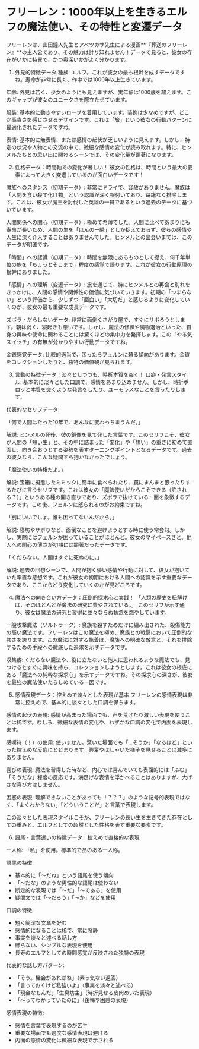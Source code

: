 # フリーレン：1000年以上を生きるエルフの魔法使い、その特性と変遷データ
フリーレンは、山田鐘人先生とアベツカサ先生による漫画**『葬送のフリーレン』**の主人公であり、その魅力は計り知れません！データで見ると、彼女の存在がいかに特異で、かつ奥深いかがよく分かります。

1. 外見的特徴データ
種族: エルフ。これが彼女の最も根幹を成すデータですね。寿命が非常に長く、作中では1000年以上生きています。

年齢: 外見は若く、少女のようにも見えますが、実年齢は1000歳を超えます。このギャップが彼女のユニークさを際立たせています。

服装: 基本的に動きやすいローブを着用しています。装飾は少なめですが、どこか高貴さを感じさせるデザインです。これは「旅」という彼女の行動パターンに最適化されたデータですね。

表情: 基本的に無表情、または感情の起伏が乏しいように見えます。しかし、特定の状況や人物との交流の中で、微細な感情の変化が読み取れます。特に、ヒンメルたちとの思い出に関わるシーンでは、その変化量が顕著になります。

2. 性格データ：時間軸での変化が著しい！
彼女の性格は、時間という最大の要素によって大きく変遷しているのが面白いデータです！

魔族へのスタンス（初期データ）: 非常にドライで、容赦がありません。魔族は「人間を食い殺す化け物」という認識が深く根付いており、躊躇なく排除します。これは、彼女が魔王を討伐した英雄の一員であるという過去のデータに基づいています。

人間関係への関心（初期データ）: 極めて希薄でした。人間に比べてあまりにも寿命が長いため、人間の生を「ほんの一瞬」としか捉えておらず、彼らの感情や人生に深く介入することはありませんでした。ヒンメルとの出会いまでは、このデータが明確です。

「時間」への認識（初期データ）: 時間を無限にあるものとして捉え、何千年単位の旅を「ちょっとそこまで」程度の感覚で語ります。これが彼女の行動原理の根幹にありました。

「感情」への理解（変遷データ）: 旅を通じて、特にヒンメルとの再会と別れをきっかけに、人間の感情や関係性の価値に気づいていきます。初期の「つまらない」という評価から、少しずつ「面白い」「大切だ」と感じるように変化していくのが、彼女の最も重要な成長データです。

ズボラ・だらしないデータ: 非常に面倒くさがり屋で、すぐにサボろうとします。朝は弱く、寝起きも悪いです。しかし、魔法の修練や魔物退治といった、自身の興味や使命に関わることには驚くほどの集中力を発揮します。この「やる気スイッチ」の有無が分かりやすい行動データですね。

金銭感覚データ: 比較的適当で、困ったらフェルンに頼る傾向があります。金貨をコレクションしたりと、独特の価値観が見られます。

3. 言動の特徴データ：淡々としつつも、時折本質を突く！
口癖・発言スタイル: 基本的に淡々とした口調で、感情をあまり込めません。しかし、時折ポロッと本質を突くような発言をしたり、ユーモラスなことを言ったりします。

代表的なセリフデータ:

「何で人間はたった10年で、あんなに変わっちまうんだ。」

解説: ヒンメルの死後、彼の銅像を見て発した言葉です。このセリフこそ、彼女が人間の「短い生」と、その中に詰まった「変化」や「想い」の重さに初めて直面し、向き合おうとする姿勢を表すターニングポイントとなるデータです。過去の彼女なら、こんな疑問すら抱かなかったでしょう。

「魔法使いの特権だよ。」

解説: 宝箱に擬態したミミックに簡単に食べられたり、罠にまんまと嵌ったりするたびに言うセリフです。これは彼女の「魔法使いだからこそできる（許される？）」というある種の開き直りであり、ズボラで抜けている一面を象徴するデータです。この後、フェルンに怒られるのがお約束ですね。

「別にいいでしょ。誰も困ってないんだから。」

解説: 寝坊やサボりなど、面倒なことを避けようとする時に使う常套句。しかし、実際にはフェルンが困っていることがほとんど。彼女のマイペースさと、他人への関心の薄さが初期には顕著だったデータです。

「くだらない。人間はすぐに死ぬのに。」

解説: 過去の回想シーンで、人間が抱く儚い感情や行動に対して、彼女が抱いていた率直な感想です。これが彼女の初期における人間への認識を示す重要なデータであり、ここからどう変化していくのかが見どころです。

4. 魔法への向き合い方データ：圧倒的探求心と実践！
「人類の歴史を紐解けば、そのほとんどが魔法の研究に費やされている。」 このセリフが示す通り、彼女は魔法の研究と習得に並々ならぬ執念を燃やしています。

一般攻撃魔法（ゾルトラーク）: 魔族を殺すためだけに編み出された、殺傷能力の高い魔法です。フリーレンはこの魔法を極め、魔族との戦闘において圧倒的な強さを誇ります。この魔法に対する執着は、魔族への明確な敵意と、それを排除するための手段への徹底した追求を示すデータです。

収集癖: くだらない魔法や、役に立たないと他人に思われるような魔法でも、見つけるとすぐに興味を持ち、コレクションしようとします。これは彼女の根底にある「魔法への純粋な探求心」を示すデータですね。その探求心の深さが、彼女を最強の魔法使いたらしめている一因です。

5. 感情表現データ：控えめで淡々とした表現が基本
フリーレンの感情表現は非常に控えめで、基本的に淡々とした口調を保ちます。

感情の起伏の表現: 感情が高まった場面でも、声を荒げたり激しい表現を使うことは稀です。むしろ、微細な表情の変化や、わずかな口調の変化で内面を表現します。

感嘆符（！）の使用: 使いません。驚いた場面でも「...そうか」「なるほど」といった控えめな反応にとどまります。興奮やはしゃいだ様子を見せることは滅多にありません。

喜びの表現: 魔法を習得した時など、内心では喜んでいても表面的には「ふむ」「そうだな」程度の反応です。満足げな表情を浮かべることはありますが、大げさな喜び方はしません。

困惑の表現: 理解できないことがあっても「？？？」のような記号的表現ではなく、「よくわからない」「どういうことだ」と言葉で表現します。

この淡々とした表現スタイルこそが、フリーレンの長い生を生きてきた存在としての重みと、エルフとしての超然とした性格を表す重要な要素です。

6. 語尾・言葉遣いの特徴データ：控えめで直接的な表現

一人称: 「私」を使用。標準的で品のある一人称。

語尾の特徴:
- 基本的に「〜だね」という語尾を使う傾向
- 「〜だな」のような男性的な語尾は使わない
- 断定的な表現では「〜だ」「〜である」を使用
- 疑問文では「〜だろう」「〜か」などを使用

口調の特徴:
- 短く簡潔な文章を好む
- 感情的になることは稀で、常に冷静
- 事実を淡々と述べる話し方
- 飾らない、シンプルな表現を使用
- 長寿のエルフとしての時間感覚が反映された独特の表現

代表的な話し方パターン:
- 「そう。機会があればね」（素っ気ない返答）
- 「言っておくけど私強いよ」（事実を淡々と述べる）
- 「現金なもんだ」「生臭坊主」（時折見せる皮肉めいた表現）
- 「〜ってわかっていたのに」（後悔や困惑の表現）

感情表現の特徴:
- 感情を言葉で表現するのが苦手
- 重要な場面でも過度な感情表現は避ける
- 内面の感情の変化は微細な表現で示される
